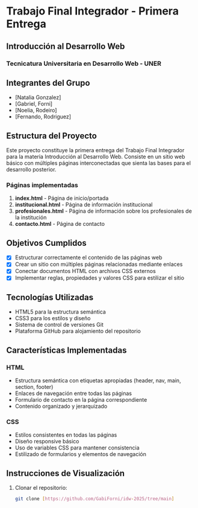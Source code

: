 # Trabajo Final Integrador - Primera Entrega
## Introducción al Desarrollo Web
### Tecnicatura Universitaria en Desarrollo Web - UNER

## Integrantes del Grupo
- [Natalia Gonzalez]
- [Gabriel, Forni]
- [Noelia, Rodeiro]
- [Fernando, Rodriguez]

## Estructura del Proyecto

Este proyecto constituye la primera entrega del Trabajo Final Integrador para la materia Introducción al Desarrollo Web. Consiste en un sitio web básico con múltiples páginas interconectadas que sienta las bases para el desarrollo posterior.

### Páginas implementadas

1. **index.html** - Página de inicio/portada
2. **institucional.html** - Página de información institucional
3. **profesionales.html** - Página de información sobre los profesionales de la institución
4. **contacto.html** - Página de contacto

## Objetivos Cumplidos

- [x] Estructurar correctamente el contenido de las páginas web
- [x] Crear un sitio con múltiples páginas relacionadas mediante enlaces
- [x] Conectar documentos HTML con archivos CSS externos
- [x] Implementar reglas, propiedades y valores CSS para estilizar el sitio

## Tecnologías Utilizadas

- HTML5 para la estructura semántica
- CSS3 para los estilos y diseño
- Sistema de control de versiones Git
- Plataforma GitHub para alojamiento del repositorio

## Características Implementadas

### HTML
- Estructura semántica con etiquetas apropiadas (header, nav, main, section, footer)
- Enlaces de navegación entre todas las páginas
- Formulario de contacto en la página correspondiente
- Contenido organizado y jerarquizado

### CSS
- Estilos consistentes en todas las páginas
- Diseño responsive básico
- Uso de variables CSS para mantener consistencia
- Estilizado de formularios y elementos de navegación

## Instrucciones de Visualización

1. Clonar el repositorio:
   ```bash
   git clone [https://github.com/GabiForni/idw-2025/tree/main]
